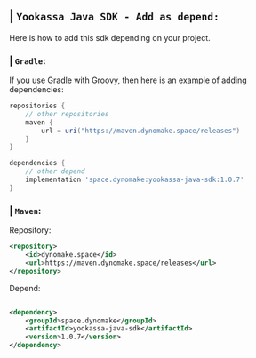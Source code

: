 ## | `Yookassa Java SDK - Add as depend:`
Here is how to add this sdk depending on your project.
### | `Gradle`:
If you use Gradle with Groovy, then here is an example of adding dependencies:
```groovy
repositories {
    // other repositories
    maven {
        url = uri("https://maven.dynomake.space/releases")
    }
}

dependencies {
    // other depend
    implementation 'space.dynomake:yookassa-java-sdk:1.0.7'
}
```

### | `Maven`:

Repository:

```xml
<repository>
    <id>dynomake.space</id>
    <url>https://maven.dynomake.space/releases</url>
</repository>
```

Depend:

```xml

<dependency>
    <groupId>space.dynomake</groupId>
    <artifactId>yookassa-java-sdk</artifactId>
    <version>1.0.7</version>
</dependency>
```